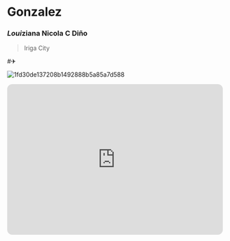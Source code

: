 # Gonzalez
### *Loui*ziana Nicola C Diño
> Iriga City

#✈︎

![1fd30de137208b1492888b5a85a7d588](https://github.com/user-attachments/assets/fd3e4f85-7aaf-4a60-9295-757e7b129d83)

<iframe style="border-radius:12px" src="https://open.spotify.com/embed/playlist/61sSTZLx81kIzTsDTPOSZM?utm_source=generator" width="100%" height="352" frameBorder="0" allowfullscreen="" allow="autoplay; clipboard-write; encrypted-media; fullscreen; picture-in-picture" loading="lazy"></iframe>
